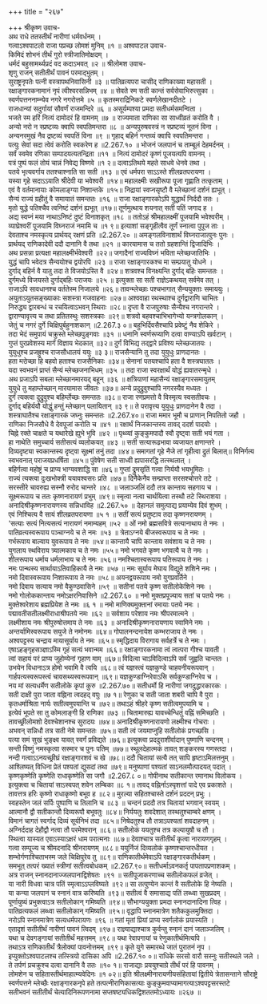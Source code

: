 +++
title = "२६७"

+++
श्रीकृष्ण उवाच-  
अथ राधे ततस्तीर्थं नारीणां धर्मवर्धनम् ।  
गत्वाऽश्वपाटलो राजा पप्रच्छ लोमशं मुनिम् ॥१ ॥
अश्वपाटल उवाच-  
किमिदं शोभनं तीर्थं गुरो स्त्रीजातिमोक्षदम् ।  
धर्मदं बहुसामर्थ्यप्रदं वद कदाऽभवत् ॥२ ॥
श्रीलोमश उवाच-  
शृणु राजन् सतीतीर्थं पावनं परमाद्भुतम् ।  
सुराष्ट्रनृपतेः पत्नी वस्त्रापथनिवासिनी ॥३ ॥
पातिव्रत्यपरा चासीद् राणिकाख्या महासती ।  
रक्षाङ्गारकनामानं नृपं त्वीश्वरसन्निभम् ॥४ ॥
सेवते स्म सती कान्तं सर्वसेवाभिरुत्सुका ।  
स्वर्णपत्तननाम्न्येव नगरे नगरोत्तमे ॥५ ॥
कृतस्मराद्रिनिकटे स्वर्णलेखानदीतटे ।  
राजधान्यां सदुर्गायां सौवर्णं राजमन्दिरे ॥६ ॥
असूर्यम्पश्या प्रमदा सतीधर्मसमन्विता ।  
भजते स्म हरिं नित्यं दामोदरं हि वामनम् ॥७ ॥
राज्यमाता राणिका सा साध्वीव्रतं करोति वै ।  
अन्यो नरो न स्प्रष्टव्यः क्वापि स्वपतिमन्तरा ॥८ ॥
अन्यपुरुषवस्त्रं न स्प्रष्टव्यं नूतनं विना ।  
अन्यनरमुखं नैव द्रष्टव्यं स्वपतिं विना ॥९ ॥
गृहाद् बहिर्न गन्तव्यं क्वापि स्वपतिमन्तरा ।  
पत्युः सेवां सदा त्वेवं करोति स्वकरेण ह ॥2.267.१० ॥
भोजनं जलपानं च ताम्बूलं देहमर्दनम् ।  
सर्वं स्वमेव रणिका सम्पादयत्यतन्द्रिता ॥११ ॥
नित्यं दामोदरं कृष्णं पूजयत्यपि वामनम् ।  
पत्रं पुष्पं फलं तोयं चान्नं निवेद्य विष्णवे ॥१ २॥
दत्वाऽतिथये महते साधवे धेनवे तथा ।  
पतये भृत्यवर्गाय ततश्चाश्नाति सा सती ॥१३ ॥
एवं धर्मपरा साऽऽस्ते शीलव्रतपरायणा ।  
यस्या गृहे सदाऽऽयाति श्रीदेवी या भवेश्वरी ॥१४॥
महालक्ष्मीः सखीरूपा पूजा गृह्णाति तत्कृताम् ।  
एवं वै वर्तमानायाः कोमलाङ्ग्या निशान्तके ॥१५॥
निद्रायां स्वप्नसृष्टौ वै म्लेच्छानां दर्शनं ह्यभूत् ।  
सैन्यं राज्यं ग्रहीतुं वै समायातं समन्ततः ॥१६ ॥
राजा रक्षाङ्गारकोऽपि युद्धार्थं निर्ददौ ततः ।  
मृतो युद्धे पतिश्चैव त्वनिष्टं दर्शनं ह्यभूत् ॥१७॥
तूर्णमुत्थाय शयनात् सती पतिं जगाद ह ।  
अद्य स्वप्नं मया नाथाऽनिष्टं दुष्टं विनाशकृत् ॥१८ ॥
ततोऽहं श्रीमहालक्ष्मीं पूजयामि भवेश्वरीम् ।  
व्याघ्रेश्वरीं पूजयामि विघ्नराजं नमामि च ॥१ ९॥
इत्याशां सङ्गृहीत्वैव तूर्णं स्नात्वा पुपूज ताः ।  
देवताश्च नमस्कृत्य प्रार्थयद् रक्षणं प्रति ॥2.267.२० ॥
अमङ्गलविनाशार्थं विघ्नराजात्पुनः पुनः ।  
प्रार्थयद् राणिकादेवी ददौ दानानि वै तथा ॥२१ ॥
कारयामास च ततो ग्रहशान्तिं द्विजादिभिः ।  
अथ प्रसन्ना प्रत्यक्षा महालक्ष्मीर्भवेश्वरी ॥२२॥
जगादैनां राज्यविघ्नं भविता म्लेच्छजातिभिः ।  
युद्धं चापि भवेदत्र सैन्ययोश्च द्वयोरपि ॥२३ ॥
राजा रक्षाङ्गारकश्च मा सम्प्रयातु योधने ।  
दुर्गाद् बहिर्न वै यातु तदा ते विजयोऽस्ति वै ॥२४॥
शत्रवश्च विनक्ष्यन्ति दुर्गाद् बहिः समन्ततः ।  
दुर्गमध्ये विजयस्ते दुर्गाद्बहिः पराजयः ॥२५ ॥
इत्युक्ता सा सती राज्ञेऽकथयत् सर्वमेव तत् ।  
राजाऽपि सावधानश्च वर्ततेस्म निजालये ॥२६॥
तावन्म्लेच्छाः पश्चभागात् सैन्ययुक्ताः समाययुः ।  
अयुताऽयुतसङ्ख्याकाः सशस्त्रा गजवाहनाः ॥२७॥
अश्ववाहा रथस्थाश्च दुर्गद्वाराणि चाभितः ।  
निरुद्ध्य द्वारबन्धं च रचयित्वाऽभवन् स्थिराः ॥२८॥
दृप्ता वै राजपुरुषाः सैन्यैश्च नगरान्तरे ।  
द्वाराण्यावृत्त्य च तथा प्रतितस्थुः सशस्त्रकाः ॥२९॥
शत्रवो बहवश्चाभिभागेभ्यो यन्त्रगोलकान् ।  
जेतुं च नगरं दुर्गे चिक्षिपुर्बहुनाशकान् ॥2.267.३ ०॥
बहुभिर्दिवसैश्चापि प्रवेष्टुं नैव शेकिरे ।  
तदा भेदं समुपायं चक्रुस्ते म्लेच्छपुङ्गवाः ॥३१ ॥
धनानि स्वर्णरूप्याणि दत्वा वाण्याऽपि खर्वटान् ।  
गुप्तं पुरप्रवेशस्य मार्गं विज्ञाय भेदकात् ॥३२॥
दुर्गं विभिद्य तद्द्वारे प्रविश्य म्लेच्छजातयः ।  
युयुधुश्च प्रजह्रुश्च राजसौधालयं ययुः ॥३ ३॥
राजसैन्यानि तु तदा युयुधुः प्राणदानतः ।  
हता म्त्ठेच्छा हि बहवो हताश्च राजसैनिकाः ॥३४॥
सेनानां पतयश्चापि हता वै शस्त्रघाततः ।  
यदा स्वभवनं प्राप्तं सैन्यं म्लेच्छजनाभिधम् ॥३५ ॥
तदा राजा स्वरक्षार्थं योद्धं ह्यवातरन्मृधे ।  
अथ प्रजाऽपि सबला म्लेच्छानमारयद् बहून् ॥३६ ॥
क्षत्रियाणां महासैन्यं रक्षाङ्गारसमायुतम्  
युयुधे तु महाम्लेच्छान् मारयामास जीवतः ॥३७॥
अन्ये प्रदुद्रुवुश्चापि नगरस्यैव मध्यतः ।  
दुर्गं त्यक्त्वा दुद्रुवुश्च बहिर्म्लेच्छः समन्ततः ॥३८॥
राजा रणप्रमत्तो वै विस्मृत्य स्वसतीवचः ।  
दुर्गाद् बहिर्ययौ योद्धुं हन्तुं म्लेच्छान् पलायितान् ॥३ ९॥
ते परावृत्त्य युयुधुः प्राणदानेन वै तदा ।  
शस्त्राघातैश्च रक्षाङ्गारकं जघ्नुः समन्ततः ॥2.267.४०॥
राजा ममार भूमौ च प्राणान् निपतितो जहौ ।  
राणिका निजसौधे वै देवपूजां करोति च ॥४१ ॥
रक्षार्थं निजकान्तस्य तावद् ददर्श पादयोः ।  
चिह्ने रक्ते चाक्षते च यथारेखे ह्युभे भुवि ॥४२ ॥
पृथ्व्यां कुङ्कुमपादौ स्वौ दृष्ट्वा सती भयं गता ।  
हा नाथेति समुच्चार्य सतीसत्यं व्यलोकयत् ॥४३ ॥
सती सत्यारूढभावा व्यजायत क्षणान्तरे ।  
दिव्यदृष्ट्या स्वकान्तस्य दृष्ट्वा सूक्ष्मां तनुं तदा ॥४४॥
समागतां गृहे नैजे तां गृहीत्वा द्रुतं बिलात्॥
विनिर्गत्य स्वभवनात् पराजयप्रधर्षिता ॥४५॥
पुंवेषेण सती साध्वी ह्यपासरद्धि तत्स्थलात् ।  
बहिर्गत्वा महोष्ट्रं च प्राप्य भाग्यवशाद्धि सा ॥४६॥
गुप्तां द्रुमसृतिं गत्वा निर्ययौ भयभूमितः ।  
राज्यं त्यक्त्वा दुःखभोक्त्री ययावश्वसरः प्रति ॥४७॥
दिनैकेनैव सम्प्राप्ता सरसश्चोत्तरे तटे ।  
सरस्तीरे चावरुह्य सस्नौ रुरोद चान्तरे ॥४८ ॥
जलाञ्जलिं ददौ तत्र कान्ताय सहगाय च ।  
सूक्ष्मरूपाय च ततः कृष्णनारायणं प्रभुम् ॥४९॥
स्मृत्वा नत्वा चार्थयित्वा तस्थौ तटे स्थिराशया ।  
अनादिश्रीकृष्णनारायणस्य सन्निधाविह ॥2.267.५० ॥
देहानलं समुत्पाद्य प्रयाम्येव दिवं शुभम् ।  
एवं निश्चित्य वै सायं शीलव्रतपरायणा ॥५ १ ॥
सतीं सत्यं प्रतुष्टाव तदा कृष्णनरायणम् ।  
'सत्याः सत्यं नित्यसत्यं नारायणं नमाम्यहम् ॥५२ ॥
ओं नमो ब्रह्मसवित्रे सत्यानाथाय ते नमः ।  
पातिव्रत्यस्वरूपाय पञ्चाग्नये च ते नमः ॥५३ ॥
त्रेताऽग्नये बीजस्वरूपाय च ते नमः ।  
गर्भरूपाय बाल्याय युवरूपाय ते नमः ॥५४॥
कान्तायै चापि कान्ताय सवंशाय च ते नमः ।  
युगलाय स्थविराय त्र्यात्मकाय च ते नमः ॥५५॥
नमो भगवते कृष्ण भगवत्यै च ते नमः ।  
शीलरूपाय धर्माय धर्मलाभाय च ते नमः ॥५६॥
नमश्चितास्वरूपाय पतिरूपाय ते नमः ।  
नमः पान्थस्य सार्थायाऽतिवाहिकायै ते नमः ॥५७ ॥
नमः सूर्याय मेघाय विद्युते शशिने नमः ।  
नमो दिवास्वरूपाय निशारूपाय ते नमः ॥५८॥
अयनद्वयरूपाय नमो युगप्रवर्तिने ।  
नमो दिवाय सत्याय नमो वैकुण्ठवासिने ॥५९ ॥
सतीनां पतये कृष्ण सतीलोकेशिने नमः ।  
नमो गोलोककान्ताय नमोऽक्षरनिवासिने ॥2.267.६० ॥
नमो मुक्तप्रपूज्याय सतां च पतये नमः ।  
मुक्तेश्वरेशाय ब्रह्मप्रियेश ते नमः ॥६ १ ॥
नमो माणिक्यमुक्तानां रमायाः पतये नमः ।  
पद्मावतीसतीलक्ष्मीराधाश्रीपतये नमः ॥६२ ॥
सर्वशाय परेशाय नमः श्रीपरमात्मने ।  
लक्ष्मीशाय नमः श्रीपुरुषोत्तमाय ते नमः ॥६३ ॥
अनादिश्रीकृष्णनारायणाय स्वामिने नमः ।  
अन्तर्यामिस्वरूपाय सयुजे ते नमोनमः ॥६४॥
गोपालनन्दनायेश कम्भराजाय ते नमः ।  
अश्वपट्टस्य चन्द्राय मायासूर्याय ते नमः ॥६५॥
स्मृद्धिदाय विरागाय सर्वहर्त्रे च ते नमः ।  
एषाऽहङ्गृहसञ्ज्ञाऽस्मि गृहं सत्यं भवान्मम ॥६६॥
रक्षाङ्गारकनामा त्वं त्वत्परा गीश्च यावती ।  
त्वां सहायं परं प्राप्य जुहोम्येनां गृहाण माम् ॥६७॥
विदित्वा चाऽविदित्वाऽपि सर्वं जुह्वति चान्ततः ।  
उभयेन विधानाऽत्र होमो भवामि वै त्वयि ॥६८॥
त्वं यज्ञस्त्वं यज्ञकुण्डे चाहवनीयरूपवान् ।  
गार्हपत्यस्वरूपस्त्वं चावसथ्यस्वरूपवान् ॥६९॥
यज्ञकुण्डाग्निरेवाऽसि सर्वकुण्डाग्निरेव च ।  
नय मां सत्यधर्मेण सतीलोके कृपां कुरु ॥2.267.७०॥
सतीधर्मो हि नारीणां जगदुद्धारकारकः ।  
सती दाक्षी पुरा जाता वह्निना त्वदहद् वपुः ॥७ १॥
रेणुका च सती जाता शबरी चापि वै पुरा ।  
कृतधर्माश्रिता नार्यः सतीत्वमुपयान्ति च ॥७२॥
तथाऽहं श्रीहरे कृष्ण सतीत्वमुपयामि च ।  
इत्येवं भूपते सा तु कोमलाङ्गी हि राणिका ॥७३ ॥
चितामारुह्य यावच्चेन्धितुं वह्निं समिच्छति ।  
तावच्छ्रीलोमशो देवश्चेशानश्च सुरादयः ॥७४॥
अनादिश्रीकृष्णनारायणो लक्ष्मीश्च गोचराः ।  
अभवन् सन्निधौ तत्र सती नेमे समन्ततः ॥७५॥
सती त्वं जयमाप्नुहि सतीलोकं प्रगच्छसि ।  
पत्या समं सुखं भुङ्क्ष्व यावत् स्वर्गं प्रविद्यते ॥७६॥
इत्युक्त्वा प्रददुराशीर्वादान् पुष्णाणि चन्दनम् ।  
सन्ती विष्णुं नमस्कृत्वा सस्मार च पुनः पतिम् ॥७७॥
स्थूलदेहात्मकं तावत् शङ्करस्य गणस्तदा ।  
नन्दी गत्वाऽऽनयच्छ्रीघ्रं रक्षाङ्गारशवं च खे ॥७८॥
ददौ चितायां सत्यै तत् सापि हृष्टाऽमिलत्तनुम् ।  
आश्लिष्यत् विधिना प्रेतं पश्यतां द्युसदां तथा ॥७९॥
मनुष्याणां पश्यतां साऽनलमौत्पादयत् पदात् ।  
कृष्णकृष्णेति कृष्णेति राधाकृष्णेति सा जगौ ॥2.267.८ ०॥
गोपीनाथ सतीकान्त रमानाथ विलोकय ।  
इत्युक्त्वा च चितायां साऽस्वपत् शवेन लम्बिका ॥८ १॥
तावद् वह्निर्नाऽस्पृशत्तां पादे एव प्रकाशते ।  
तावत्तत्र हरिः कृष्णो राधाकृष्णो बभूव ह ॥८२॥
मुरल्या सहितश्चास्ते दर्शनं प्रददन् प्रभुः ।  
स्वहस्तेन जलं सर्पिः पुष्पाणि च तिलानि च ॥८३ ॥
चन्दनं प्रददौ तत्र चितायां भगवान् स्वयम् ।  
आत्मानौ द्वौ सतीकान्तौ दिव्यरूपौ बभूवतुः ॥८४॥
निर्ययतुः शवदेशात् तस्थतुश्चाम्बरे क्षणम् ।  
विमानं चागतं स्वर्गाद् दिव्यं सूर्यनिभं तदा ॥८५॥
निषेदतुश्च तौ तत्राऽपश्यतां शवदाहनम् ।  
अग्निर्ददाह देहौद्वौ नत्वा तौ परमेश्वरान् ॥८६॥
सतीलोकं ययतुश्च तत्र कल्पायुषौ च तौ ।  
स्थित्वा यास्यत एवाऽस्याऽक्षरं धाम परात्मनाः ॥८७॥
देवाश्चात्र सतीतीर्थं कृत्वा नारायणगृहम् ।  
गत्वा सम्पूज्य च श्रीमदनादि श्रीनरायणम् ॥८८॥
ययुर्निजं दिव्यलोकं कृष्णश्चान्तरधीयत ।  
शम्भोर्गणाश्चिताभस्म जले चिक्षिपुरेव तु ॥८९॥
राणिकातीर्थमेवाऽपि रक्षाङ्गारकतीर्थकम् ।  
समभूत् तत्परं ख्यातं स्त्रीणां सतीत्वबोधकम् ॥2.267.९०॥
सतीधर्माऽवनकर्तृ पापतापप्रणाशकम् ।  
अत्र राजन् स्नानदानाज्जलपानाद्विशेषतः ॥९१ ॥
सतीपूजाकरणाच्च सतीलोकफलं व्रजेत् ।  
या नारी विधवा चात्र पतिं स्मृत्वाऽऽप्लविष्यते ॥९२॥
सा तत्पुण्येन कान्तं वै सतीलोके हि नेष्यति ।  
या कन्या जलपानं च स्नानं वात्र करिष्यति ॥९३॥
सतीत्वं वै समासाद्य पतिं लब्ध्वा सुखप्रदम् ।  
पूर्णायुष्यं प्रभुक्त्वाऽत्र सतीलोकान् गमिष्यति ॥९४॥
सौभाग्ययुक्ता प्रमदा स्नानदानादिना त्विह ।  
पातिव्रत्यफलं लब्ध्वा सतीलोकान् गमिष्यति ॥९५॥
वृद्धापि स्नानमात्रेण शतैककुलमुक्तिदा ।  
नरोऽपि स्नानमात्रेण सत्यधर्मपरायणः ॥९६ ॥
गतां मृतां प्रियां प्राप्य स्वर्गलोकं प्रयास्यति ।  
एतादृशं सतीतीर्थं नारीणां पावनं त्विदम् ॥९७॥
राज्ञ्याद्याश्चात्र कुर्वन्तु स्नानं दानं जलाञ्जलिम् ।  
यथा च देवगङ्गायां सतीतीर्थं महत्तमम् ॥९८॥
यथा रेवापगायां च रेणुकातीर्थमित्यपि ।  
तथाऽत्र राणिकातीर्थं त्रैलोक्यां पावनोत्तमम् ॥९९॥
कृते युगे समारब्धे जातं पुरातनं नृप ।  
इप्युक्तोऽश्वपाटलश्च तत्स्त्रियो दासिका अपि ॥2.267.१० ०॥
राधिके सरसो वारौ सस्नुः सतीस्थले जले ।  
ते तर्पणं प्रचक्रुश्च दत्वा दानानि वै ततः ॥१० १॥
राजाद्याः प्रययुश्चाग्रे तीर्थं परं हि पावनम् ।  
लोमशेन च सहितास्तीर्थमाहात्म्यवेदिनः ॥१ ०२॥
इति श्रीलक्ष्मीनारायणीयसंहितायां द्वितीये त्रेतासन्ताने सौराष्ट्रे स्वर्णपत्तने म्लेच्छैः रक्षाङ्गारकनृपे हते तत्पत्नीराणिकासत्याः कुङ्कुमवाप्यामागत्याऽश्वपट्टसरस्तटे  
सतीभवनं सतीतीर्थं चेत्यादिनिरूपणनामा सप्तषष्ट्यधिकद्विशततमोऽध्यायः ॥२६७ ॥
    
